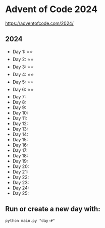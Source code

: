 # Advent of Code 2024
https://adventofcode.com/2024/

## 2024
- Day 1: ⭐️⭐️
- Day 2: ⭐️⭐️
- Day 3: ⭐️⭐️
- Day 4: ⭐️⭐️
- Day 5: ⭐️⭐️
- Day 6: ⭐️⭐️
- Day 7: 
- Day 8:
- Day 9:
- Day 10:
- Day 11:
- Day 12:
- Day 13:
- Day 14:
- Day 15:
- Day 16:
- Day 17:
- Day 18:
- Day 19:
- Day 20:
- Day 21:
- Day 22:
- Day 23:
- Day 24:
- Day 25:

## Run or create a new day with: 
```
python main.py "day-#"
```